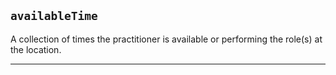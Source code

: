 ## `availableTime`

A collection of times the practitioner is available or performing the role(s) at the location.

---

